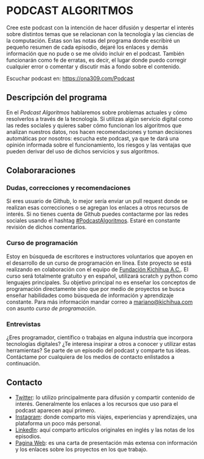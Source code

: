# PODCAST ALGORITMOS

Cree este podcast con la intención de hacer difusión y despertar el interés sobre distintos temas que se relacionan con la tecnología y las ciencias de la computación. Estas son las notas del programa donde escribiré un pequeño resumen de cada episodio, dejaré los enlaces y demás información que no pude o se me olvido incluir en el podcast. También funcionarán como fe de erratas, es decir, el lugar donde puedo corregir cualquier error o comentar y discutir más a fondo sobre el contenido.

Escuchar podcast en: https://ona309.com/Podcast

## Descripción del programa

En el *Podcast Algoritmos* hablaremos sobre problemas actuales y cómo resolverlos a través de la tecnología. Si utilizas algún servicio digital como las redes sociales y quieres saber cómo funcionan los algoritmos que analizan nuestros datos, nos hacen recomendaciones y toman decisiones automáticas por nosotros: escucha este podcast, ya que te dará una opinión informada sobre el funcionamiento, los riesgos y las ventajas que pueden derivar del uso de dichos servicios y sus algoritmos.

## Colaboraraciones

### Dudas, correcciones y recomendaciones

Si eres usuario de Github, lo mejor sería enviar un pull request donde se realizan esas correcciones o se agregan los enlaces a otros recursos de interés. Si no tienes cuenta de Github puedes contactarme por las redes sociales usando el hashtag [#PodcastAlgoritmos](https://twitter.com/intent/tweet?url=http://anchor.fm/algoritmos;text=PodcastAlgoritmos%20via%20@Mariano_OG). Estaré en constante revisión de dichos comentarios.

### Curso de programación

Estoy en búsqueda de escritores e instructores voluntarios que apoyen en el desarrollo de un curso de programación en línea. Este proyecto se está realizando en colaboración con el equipo de [Fundación Kichihua A.C.](www.kichihua.com). El curso será totalmente gratuito y en español, utilizará scratch y python como lenguajes principales. Su objetivo principal no es enseñar los conceptos de programación directamente sino que por medio de proyectos se busca enseñar habilidades como búsqueda de información y aprendizaje constante. Para más información mandar correo a mariano@kichihua.com con asunto *curso de programación*.

### Entrevistas

¿Eres programador, científico o trabajas en alguna industria que incorpora tecnologías digitales? ¿Te interesa inspirar a otros a conocer y utilizar estas herramientas? Se parte de un episodio del podcast y comparte tus ideas. Contáctame por cualquiera de los medios de contacto enlistados a continuación.

## Contacto

* [Twitter](https://twitter.com/Mariano_OG): lo utilizo principalmente para difusión y compartir contenido de interés. Generalmente los enlaces a los recursos que uso para el podcast aparecen aquí primero.
* [Instagram](https://instagam.com/mariano_og): donde comparto mis viajes, experiencias y aprendizajes, una plataforma un poco más personal.
* [LinkedIn](https://www.linkedin.com/in/marianoog/): aquí comparto artículos originales en inglés y las notas de los episodios.
* [Pagina Web](http://www.marianoog.com): es una carta de presentación más extensa con información y los enlaces sobre los proyectos en los que trabajo.
